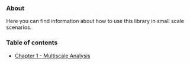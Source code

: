 ### About
Here you can find information about how to use this library in small scale scenarios.

### Table of contents
- [Chapter 1 - Multiscale Analysis](programming/ProgrammingManual_Multiscale.md)


